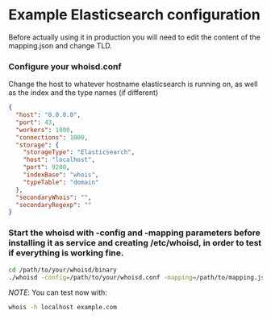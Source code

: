 Example Elasticsearch configuration
===================================

Before actually using it in production you will need to edit the content of the mapping.json and change TLD.

### Configure your whoisd.conf

Change the host to whatever hostname elasticsearch is running on, as well as the index and the type names (if different)
```json
{
  "host": "0.0.0.0",
  "port": 43,
  "workers": 1000,
  "connections": 1000,
  "storage": {
    "storageType": "Elasticsearch",
    "host": "localhost",
    "port": 9200,
    "indexBase": "whois",
    "typeTable": "domain"
  },
  "secondaryWhois": "",
  "secondaryRegexp": ""
}
```

### Start the whoisd with -config and -mapping parameters before installing it as service and creating /etc/whoisd, in order to test if everything is working fine.
```sh
cd /path/to/your/whoisd/binary
./whoisd -config=/path/to/your/whoisd.conf -mapping=/path/to/mapping.json
```
_NOTE_: You can test now with:
```sh
whois -h localhost example.com
```
